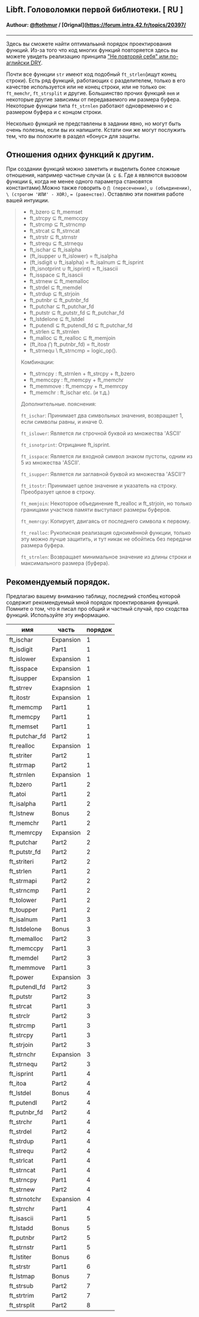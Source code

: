 ## Libft. Головоломки первой библиотеки. [ RU ]

#### Authour: [@ftothmur](https://profile.intra.42.fr/users/ftothmur) / [Orignal](https://forum.intra.42.fr/topics/20397/

___

Здесь вы сможете найти оптимальынй порядок проектирования функций. Из-за того что код многих функций повторяется здесь вы можете увидеть реализацию принципа ["Не повторяй себя" или по-аглийски DRY](https://ru.wikipedia.org/wiki/Don%E2%80%99t_repeat_yourself).

Почти все функции `str` имеют код подобный `ft_strlen`(ищут конец строки). Есть ряд функций, работающих с разделителем, только в его качестве используется или не конец строки, или не только он: `ft_memchr`, `ft_strsplit` и другие. Большинство прочих функций `mem` и некоторые другие зависимы от передаваемого им размера буфера.
Некоторые функции типа `ft_strnlen` работают одновременно и с размером буфера и с концом строки.

Несколько функций не представлены в задании явно, но могут быть очень полезны, если вы их напишите. Кстати они же могут послужить тем, что вы положите в раздел «бонус» для защиты.

## Отношения одних функций к другим.

При создании функций можно заметить и выделить более сложные отношения, например частные случаи (`А ⊆ Б`. Где `А` являются вызовом функции `Б`, когда не менее одного параметра становятся константами).Можно также говорить о `⋂ (пересечении)`, `∪ (объединении)`, `\ (строгом 'ИЛИ' - XOR)`, `= (равенстве)`. Оставляю эти понятия работе вашей интуиции.

> * ft_bzero ⊆ ft_memset
> * ft_strcpy ⊆ ft_memccpy
> * ft_strcmp ⊆ ft_strncmp
> * ft_strcat ⊆ ft_strncat
> * ft_strstr ⊆ ft_strnstr
> * ft_strequ ⊆ ft_strnequ
> * ft_ischar ⊆ ft_isalpha
> * (ft_isupper ∪ ft_islower) = ft_isalpha
> * (ft_isdigit ∪ ft_isalpha) = ft_isalnum ⊆ ft_isprint
> * (ft_isnotprint ∪ ft_isprint) = ft_isascii
> * ft_isspace ⊆ ft_isascii
> * ft_strnew ⊆ ft_memalloc
> * ft_strdel ⊆ ft_memdel
> * ft_strdup ⊆ ft_strjoin
> * ft_putnbr ⊆ ft_putnbr_fd
> * ft_putchar ⊆ ft_putchar_fd
> * ft_putstr ⊆ ft_putstr_fd ⊆ ft_putchar_fd
> * ft_lstdelone ⊆ ft_lstdel
> * ft_putendl ⊆ ft_putendl_fd ⊆ ft_putchar_fd
> * ft_strlen ⊆ ft_strnlen
> * ft_malloc ⊆ ft_realloc ⊆ ft_memjoin
> * (ft_itoa ⋂ ft_putnbr_fd) = ft_itostr
> * ft_strnequ \ ft_strncmp = logic_op().
>
> Комбинации:
> * ft_strncpy : ft_strnlen + ft_strcpy + ft_bzero
> * ft_memccpy : ft_memcpy + ft_memchr
> * ft_memmove : ft_memcpy + ft_memrcpy
> * ft_memchr : ft_ischar etc. (и т.д.)
>
> Дополнительные. пояснения:
>
> `ft_ischar`:  Принимает два символьных значения, возвращает 1, если символы равны, и иначе 0.
>
> `ft_islower`:  Является ли строчной буквой из множества 'ASCII'
>
> `ft_isnotprint`:  Отрицание ft_isprint.
>
> `ft_isspace`:  Является ли входной символ знаком пустоты, одним из 5 из множества 'ASCII'.
>
> `ft_isupper`:  Является ли заглавной буквой из множества 'ASCII'?
>
> `ft_itostr`:   Принимает целое значение и указатель на строку. Преобразует целое в строку.
>
> `ft_memjoin`:  Некоторое объединение ft_realloc и ft_strjoin, но только границами участков памяти выступают размеры буферов.
>
> `ft_memrcpy`:  Копирует, двигаясь от последнего символа к первому.
>
> `ft_realloc`:  Рукописная реализация одноимённой функции, только эту можно лучше защитить, и тут никак не обойтись без передачи размера буфера.
>
> `ft_strnlen`:  Возвращает минимальное значение из длины строки и максимального размера (буфера).



## Рекомендуемый порядок.

Предлагаю вашему вниманию таблицу, последний столбец которой содержит рекомендуемый мной порядок проектирования функций. Помните о том, что я писал про общий и частный случай, про сходства функций. Используйте эту информацию.


| имя           | часть           | порядок       |
| ------------- | --------------- | ------------- |
|ft_ischar      | Expansion       |  1            |      
|ft_isdigit	    | Part1           |  1            |   
|ft_islower	    | Expansion       |  1            |
|ft_isspace	    | Expansion       |  1            |
|ft_isupper	    | Expansion       |  1            |
|ft_strrev 	    | Exapnsion       |  1            |
|ft_itostr	    | Expansion       |  1            |
|ft_memcmp	    | Part1           |  1            |
|ft_memcpy	    | Part1           |  1            |
|ft_memset	    | Part1           |  1            |
|ft_putchar_fd	| Part2           |  1            |
|ft_realloc	    | Expansion       |  1            |   
|ft_striter	    | Part2           |  1            |
|ft_strmap	    | Part2	          |  1            |
|ft_strnlen	    | Expansion	      |  1            |
|ft_bzero	    | Part1		      |  2            |
|ft_atoi	    | Part1	          |  2            |
|ft_isalpha	    | Part1		      |  2            |
|ft_lstnew	    | Bonus		      |  2            |
|ft_memchr	    | Part1		      |  2            | 
|ft_memrcpy	    | Expansion	      |  2            | 
|ft_putchar	    | Part2		      |  2            |
|ft_putstr_fd	| Part2	          |  2            |  
|ft_striteri	| Part2		      |  2            |   
|ft_strlen	    | Part1		      |  2            |
|ft_strmapi	    | Part2		      |  2            |    
|ft_strncmp	    | Part1		      |  2            |   
|ft_tolower	    | Part1		      |  2            |   
|ft_toupper	    | Part1		      |  2            |   
|ft_isalnum	    | Part1		      |  3            | 
|ft_lstdelone	| Bonus           |  3            |   
|ft_memalloc	| Part2           |  3            |
|ft_memccpy	    | Part1		      |  3            |
|ft_memdel	    | Part2		      |  3            |
|ft_memmove	    | Part1		      |  3            |
|ft_power	    | Expansion	      |  3            |     
|ft_putendl_fd	| Part2	          |  3            |   
|ft_putstr	    | Part2		      |  3            | 
|ft_strcat	    | Part1		      |  3            |
|ft_strclr	    | Part2		      |  3            |
|ft_strcmp	    | Part1		      |  3            |
|ft_strcpy	    | Part1		      |  3            |
|ft_strjoin	    | Part2		      |  3            |
|ft_strnchr	    | Expansion	      |  3            |           
|ft_strnequ	    | Part2		      |  3            |
|ft_isprint	    | Part1		      |  4            |
|ft_itoa	    | Part2		      |  4            |
|ft_lstdel	    | Bonus		      |  4            |
|ft_putendl	    | Part2		      |  4            |
|ft_putnbr_fd   | Part2	          |  4            |      
|ft_strchr	    | Part1		      |  4            |      
|ft_strdel	    | Part2		      |  4            |     
|ft_strdup	    | Part1		      |  4            |      
|ft_strequ	    | Part2		      |  4            |     
|ft_strlcat	    | Part1		      |  4            |     
|ft_strncat	    | Part1		      |  4            |     
|ft_strncpy	    | Part1		      |  4            |    
|ft_strnew	    | Part2		      |  4            |      
|ft_strnotchr   | Expansion	      |  4            |
|ft_strrchr	    | Part1		      |  4            |       
|ft_isascii	    | Part1		      |  5            |       
|ft_lstadd	    | Bonus		      |  5            |      
|ft_putnbr	    | Part2		      |  5            |       
|ft_strnstr	    | Part1		      |  5            |    
|ft_lstiter	    | Bonus		      |  6            |      
|ft_strstr	    | Part1		      |  6            |     
|ft_lstmap	    | Bonus		      |  7            |       
|ft_strsub	    | Part2	          |	 7            |      
|ft_strtrim	    | Part2		      |  7            |     
|ft_strsplit	| Part2		      |  8            |
